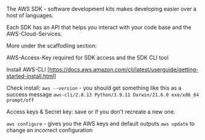 The AWS SDK - software development kits makes developing easier over a host of languages.

Each SDK has an API that helps you interact with your code base and the AWS-Cloud-Services.

More under the scaffodling section:

AWS-Access-Key required for SDK access and the SDK CLI tool

Install AWS-CLI [https://docs.aws.amazon.com/cli/latest/userguide/getting-started-install.html]

Check install:
`aws --version` - you should get something like this as a success message
`aws-cli/2.8.13 Python/3.9.11 Darwin/21.6.0 exe/x86_64 prompt/off`

Access keys & Secret key: save or if you don't recreate a new one.

`aws configure` - gives you the AWS keys and default outputs
`aws update` to change an incorrect configuration
